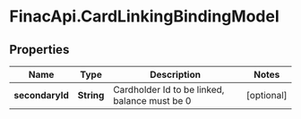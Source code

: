 # FinacApi.CardLinkingBindingModel

## Properties
Name | Type | Description | Notes
------------ | ------------- | ------------- | -------------
**secondaryId** | **String** | Cardholder Id to be linked, balance must be 0 | [optional] 
